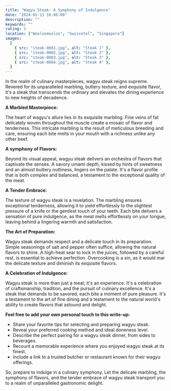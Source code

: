```yaml
---
title: "Wagyu Steak: A Symphony of Indulgence"
date: "2024-01-11 16:06:00"
description: ""
keywords: ""
rating: 5
location: ["Wooloomooloo", "Swissotel", "Singapore"]
images:
  [
    { src: "steak-0001.jpg", alt: "Steak 1" },
    { src: "steak-0002.jpg", alt: "Steak 2" },
    { src: "steak-0003.jpg", alt: "Steak 3" },
    { src: "steak-0004.jpg", alt: "Steak 4" },
  ]
---
```


In the realm of culinary masterpieces, wagyu steak reigns supreme. Revered for its unparalleled marbling, buttery texture, and exquisite flavor, it's a steak that transcends the ordinary and elevates the dining experience to new heights of decadence.

**A Marbled Masterpiece:**

The heart of wagyu's allure lies in its exquisite marbling. Fine veins of fat delicately woven throughout the muscle create a mosaic of flavor and tenderness. This intricate marbling is the result of meticulous breeding and care, ensuring each bite melts in your mouth with a richness unlike any other beef.

**A symphony of Flavors:**

Beyond its visual appeal, wagyu steak delivers an orchestra of flavors that captivate the senses. A savory umami depth, kissed by hints of sweetness and an almost buttery nuttiness, lingers on the palate. It's a flavor profile that is both complex and balanced, a testament to the exceptional quality of the meat.

**A Tender Embrace:**

The texture of wagyu steak is a revelation. The marbling ensures exceptional tenderness, allowing it to yield effortlessly to the slightest pressure of a knife or the gentlest touch of your teeth. Each bite delivers a sensation of pure indulgence, as the meat melts effortlessly on your tongue, leaving behind a lingering warmth and satisfaction.

**The Art of Preparation:**

Wagyu steak demands respect and a delicate touch in its preparation. Simple seasonings of salt and pepper often suffice, allowing the natural flavors to shine. A high-heat sear to lock in the juices, followed by a careful rest, is essential to achieve perfection. Overcooking is a sin, as it would mar the delicate texture and diminish its exquisite flavors.

**A Celebration of Indulgence:**

Wagyu steak is more than just a meal; it's an experience. It's a celebration of craftsmanship, tradition, and the pursuit of culinary excellence. It's a steak that demands to be savored, each bite a moment of pure pleasure. It's a testament to the art of fine dining and a testament to the natural world's ability to create flavors that astound and delight.

**Feel free to add your own personal touch to this write-up:**

- Share your favorite tips for selecting and preparing wagyu steak.
- Reveal your preferred cooking method and ideal doneness level.
- Describe the perfect pairing for a wagyu steak dinner, from sides to beverages.
- Recount a memorable experience where you enjoyed wagyu steak at its finest.
- Include a link to a trusted butcher or restaurant known for their wagyu offerings.

So, prepare to indulge in a culinary symphony. Let the delicate marbling, the symphony of flavors, and the tender embrace of wagyu steak transport you to a realm of unparalleled gastronomic delight.
